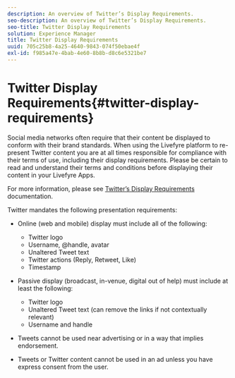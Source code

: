 ```yaml
---
description: An overview of Twitter’s Display Requirements.
seo-description: An overview of Twitter’s Display Requirements.
seo-title: Twitter Display Requirements
solution: Experience Manager
title: Twitter Display Requirements
uuid: 705c25b8-4a25-4640-9843-074f50ebae4f
exl-id: f985a47e-4bab-4e60-8b8b-d8c6e5321be7
---
```

# Twitter Display Requirements{#twitter-display-requirements}

Social media networks often require that their content be displayed to conform with their brand standards. When using the Livefyre platform to re-present Twitter content you are at all times responsible for compliance with their terms of use, including their display requirements. Please be certain to read and understand their terms and conditions before displaying their content in your Livefyre Apps.

For more information, please see [Twitter’s Display Requirements](https://about.twitter.com/company/display-requirements) documentation.

Twitter mandates the following presentation requirements:

* Online (web and mobile) display must include all of the following:

  * Twitter logo
  * Username, @handle, avatar
  * Unaltered Tweet text
  * Twitter actions (Reply, Retweet, Like)
  * Timestamp

* Passive display (broadcast, in-venue, digital out of help) must include at least the following:

  * Twitter logo
  * Unaltered Tweet text (can remove the links if not contextually relevant)
  * Username and handle

* Tweets cannot be used near advertising or in a way that implies endorsement.
* Tweets or Twitter content cannot be used in an ad unless you have express consent from the user.
